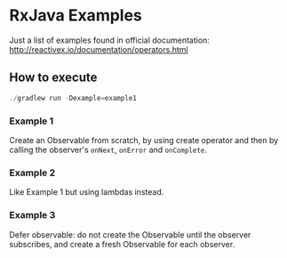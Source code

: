 # RxJava Examples

Just a list of examples found in official documentation: http://reactivex.io/documentation/operators.html

## How to execute

```java
./gradlew run -Dexample=example1
```

### Example 1
Create an Observable from scratch, by using create operator and then by calling the observer's ```onNext```,  ```onError``` and  ```onComplete```.

### Example 2
Like Example 1 but using lambdas instead.

### Example 3
Defer observable: do not create the Observable until the observer subscribes, and create a fresh Observable for each observer.